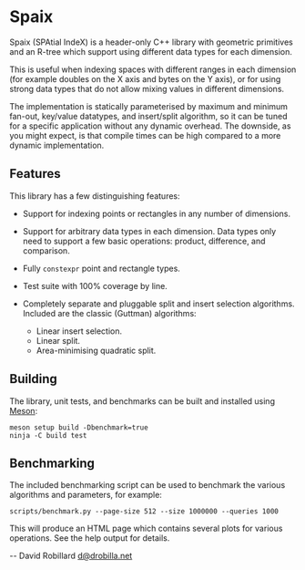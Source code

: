 Spaix
=====

Spaix (SPAtial IndeX) is a header-only C++ library with geometric primitives
and an R-tree which support using different data types for each dimension.

This is useful when indexing spaces with different ranges in each dimension
(for example doubles on the X axis and bytes on the Y axis), or for using
strong data types that do not allow mixing values in different dimensions.

The implementation is statically parameterised by maximum and minimum fan-out,
key/value datatypes, and insert/split algorithm, so it can be tuned for a
specific application without any dynamic overhead.  The downside, as you might
expect, is that compile times can be high compared to a more dynamic
implementation.

Features
--------

This library has a few distinguishing features:

 * Support for indexing points or rectangles in any number of dimensions.

 * Support for arbitrary data types in each dimension.  Data types only need to
   support a few basic operations: product, difference, and comparison.

 * Fully `constexpr` point and rectangle types.

 * Test suite with 100% coverage by line.

 * Completely separate and pluggable split and insert selection algorithms.
   Included are the classic (Guttman) algorithms:

   * Linear insert selection.
   * Linear split.
   * Area-minimising quadratic split.

Building
--------

The library, unit tests, and benchmarks can be built and installed using
[Meson](http://mesonbuild.com/):

    meson setup build -Dbenchmark=true
    ninja -C build test

Benchmarking
------------

The included benchmarking script can be used to benchmark the various
algorithms and parameters, for example:

    scripts/benchmark.py --page-size 512 --size 1000000 --queries 1000

This will produce an HTML page which contains several plots for various
operations.  See the help output for details.

 -- David Robillard <d@drobilla.net>

